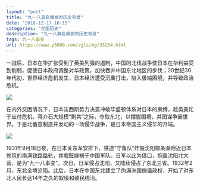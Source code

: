 ```yaml
---
layout: "post"
title: "九一八事变爆发的历史背景"
date: "2018-12-17 16:15"
categories: "民国历史"
description: "九一八事变爆发的历史背景"
tags: 九一八事变
url: https://www.y5000.com/zgls/mg/33254.html
---
```






一战后，日本在华扩张受到了英美列强的遏制，中国的北伐战争使日本在华利益受到削弱，促使日本政府调整对华政策，加快吞并中国东北地区的步伐；20世纪30年代初，世界经济危机发生，日本经济遭受沉重打击，陷入极端困境，并导致政治危机。

![](https://img.y5000.com/uploads/allimg/180918/8-1P91Q10350112.jpg)

在内外交困情况下，日本法西斯势力决意冲破华盛顿体系对日本的束缚，趁英美忙于应付危机，蒋介石大规模“剿共”之际，夺取东北，以摆脱困境，并图谋争霸世界。于是北蓄意制造并发动的一场侵华战争，是日本帝国主义侵华的开端。

![](https://img.y5000.com/uploads/allimg/180918/8-1P91Q1060W30.jpg)

1931年9月18日夜，在日本关东军安排下，铁道“守备队”炸毁沈阳柳条湖附近日本修筑的南满铁路路轨，并栽赃嫁祸于中国军队。日军以此为借口，炮轰沈阳北大营，是为“九一八事变”。次日，日军侵占沈阳，又陆续侵占了东北三省。1932年2月，东北全境沦陷。此后，日本在中国东北建立了伪满洲国傀儡政权，开始了对东北人民长达14年之久的奴役和殖民统治。

